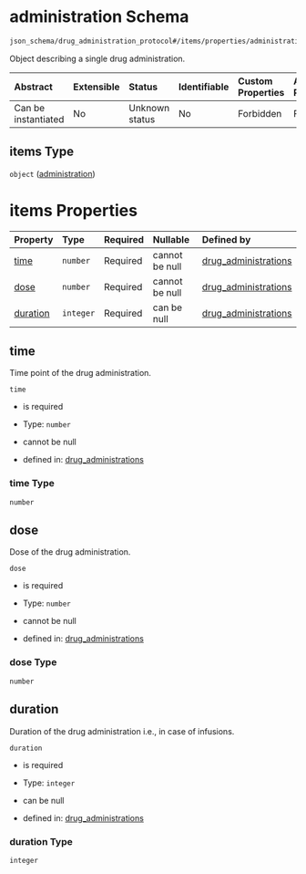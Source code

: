 # administration Schema

```txt
json_schema/drug_administration_protocol#/items/properties/administrations/items
```

Object describing a single drug administration.

| Abstract            | Extensible | Status         | Identifiable | Custom Properties | Additional Properties | Access Restrictions | Defined In                                                                                                             |
| :------------------ | :--------- | :------------- | :----------- | :---------------- | :-------------------- | :------------------ | :--------------------------------------------------------------------------------------------------------------------- |
| Can be instantiated | No         | Unknown status | No           | Forbidden         | Forbidden             | none                | [drug\_administration\_protocol.schema.json\*](../out/drug_administration_protocol.schema.json "open original schema") |

## items Type

`object` ([administration](drug_administration_protocol-drug_administration-properties-administrations-administration.md))

# items Properties

| Property              | Type      | Required | Nullable       | Defined by                                                                                                                                                                                                                                        |
| :-------------------- | :-------- | :------- | :------------- | :------------------------------------------------------------------------------------------------------------------------------------------------------------------------------------------------------------------------------------------------ |
| [time](#time)         | `number`  | Required | cannot be null | [drug\_administrations](drug_administration_protocol-drug_administration-properties-administrations-administration-properties-time.md "json_schema/drug_administration_protocol#/items/properties/administrations/items/properties/time")         |
| [dose](#dose)         | `number`  | Required | cannot be null | [drug\_administrations](drug_administration_protocol-drug_administration-properties-administrations-administration-properties-dose.md "json_schema/drug_administration_protocol#/items/properties/administrations/items/properties/dose")         |
| [duration](#duration) | `integer` | Required | can be null    | [drug\_administrations](drug_administration_protocol-drug_administration-properties-administrations-administration-properties-duration.md "json_schema/drug_administration_protocol#/items/properties/administrations/items/properties/duration") |

## time

Time point of the drug administration.

`time`

*   is required

*   Type: `number`

*   cannot be null

*   defined in: [drug\_administrations](drug_administration_protocol-drug_administration-properties-administrations-administration-properties-time.md "json_schema/drug_administration_protocol#/items/properties/administrations/items/properties/time")

### time Type

`number`

## dose

Dose of the drug administration.

`dose`

*   is required

*   Type: `number`

*   cannot be null

*   defined in: [drug\_administrations](drug_administration_protocol-drug_administration-properties-administrations-administration-properties-dose.md "json_schema/drug_administration_protocol#/items/properties/administrations/items/properties/dose")

### dose Type

`number`

## duration

Duration of the drug administration i.e., in case of infusions.

`duration`

*   is required

*   Type: `integer`

*   can be null

*   defined in: [drug\_administrations](drug_administration_protocol-drug_administration-properties-administrations-administration-properties-duration.md "json_schema/drug_administration_protocol#/items/properties/administrations/items/properties/duration")

### duration Type

`integer`

